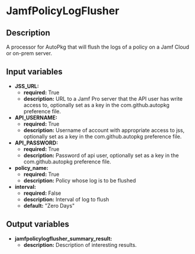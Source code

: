 # JamfPolicyLogFlusher

## Description

A processor for AutoPkg that will flush the logs of a policy on a Jamf Cloud or on-prem server.

## Input variables

- **JSS_URL:**
  - **required:** True
  - **description:** URL to a Jamf Pro server that the API user has write access to, optionally set as a key in the com.github.autopkg preference file.
- **API_USERNAME:**
  - **required:** True
  - **description:** Username of account with appropriate access to jss, optionally set as a key in the com.github.autopkg preference file.
- **API_PASSWORD:**
  - **required:** True
  - **description:** Password of api user, optionally set as a key in the com.github.autopkg preference file.
- **policy_name:**
  - **required:** True
  - **description:** Policy whose log is to be flushed
- **interval:**
  - **required:** False
  - **description:** Interval of log to flush
  - **default:** "Zero Days"

## Output variables

- **jamfpolicylogflusher_summary_result:**
  - **description:** Description of interesting results.

